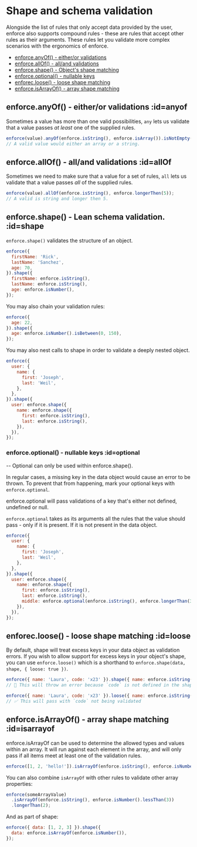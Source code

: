 # Shape and schema validation

Alongside the list of rules that only accept data provided by the user, enforce also supports compound rules - these are rules that accept other rules as their arguments. These rules let you validate more complex scenarios with the ergonomics of enforce.

- [enforce.anyOf() - either/or validations](#anyof)
- [enforce.allOf() - all/and validations](#anyof)
- [enforce.shape() - Object's shape matching](#shape)
- [enforce.optional() - nullable keys](#optional)
- [enforec.loose() - loose shape matching](#loose)
- [enforce.isArrayOf() - array shape matching](#isarrayof)

## enforce.anyOf() - either/or validations :id=anyof

Sometimes a value has more than one valid possibilities, `any` lets us validate that a value passes _at least_ one of the supplied rules.

```js
enforce(value).anyOf(enforce.isString(), enforce.isArray()).isNotEmpty();
// A valid value would either an array or a string.
```
## enforce.allOf() - all/and validations :id=allOf 

Sometimes we need to make sure that a value for a set of rules, `all` lets us validate that a value passes _all_ of the supplied rules.

```js
enforce(value).allOf(enforce.isString(), enforce.longerThen(5));
// A valid is string and longer then 5.
```

## enforce.shape() - Lean schema validation. :id=shape

`enforce.shape()` validates the structure of an object.

```js
enforce({
  firstName: 'Rick',
  lastName: 'Sanchez',
  age: 70,
}).shape({
  firstName: enforce.isString(),
  lastName: enforce.isString(),
  age: enforce.isNumber(),
});
```

You may also chain your validation rules:

```js
enforce({
  age: 22,
}).shape({
  age: enforce.isNumber().isBetween(0, 150),
});
```

You may also nest calls to shape in order to validate a deeply nested object.

```js
enforce({
  user: {
    name: {
      first: 'Joseph',
      last: 'Weil',
    },
  },
}).shape({
  user: enforce.shape({
    name: enforce.shape({
      first: enforce.isString(),
      last: enforce.isString(),
    }),
  }),
});
```

### enforce.optional() - nullable keys :id=optional

-- Optional can only be used within enforce.shape().

In regular cases, a missing key in the data object would cause an error to be thrown. To prevent that from happening, mark your optional keys with `enforce.optional`.

enforce.optional will pass validations of a key that's either not defined, undefined or null.

`enforce.optional` takes as its arguments all the rules that the value should pass - only if it is present. If it is not present in the data object.

```js
enforce({
  user: {
    name: {
      first: 'Joseph',
      last: 'Weil',
    },
  },
}).shape({
  user: enforce.shape({
    name: enforce.shape({
      first: enforce.isString(),
      last: enforce.isString(),
      middle: enforce.optional(enforce.isString(), enforce.longerThan(3)),
    }),
  }),
});
```

## enforec.loose() - loose shape matching :id=loose

By default, shape will treat excess keys in your data object as validation errors. If you wish to allow support for excess keys in your object's shape, you can use `enforce.loose()` which is a shorthand to `enforce.shape(data, shape, { loose: true })`.

```js
enforce({ name: 'Laura', code: 'x23' }).shape({ name: enforce.isString() });
// 🚨 This will throw an error because `code` is not defined in the shape
```

```js
enforce({ name: 'Laura', code: 'x23' }).loose({ name: enforce.isString() });
// ✅ This will pass with `code` not being validated
```

## enforce.isArrayOf() - array shape matching :id=isarrayof

enforce.isArrayOf can be used to determine the allowed types and values within an array. It will run against each element in the array, and will only pass if all items meet at least one of the validation rules.

```js
enforce([1, 2, 'hello!']).isArrayOf(enforce.isString(), enforce.isNumber());
```

You can also combine `isArrayOf` with other rules to validate other array properties:

```js
enforce(someArrayValue)
  .isArrayOf(enforce.isString(), enforce.isNumber().lessThan(3))
  .longerThan(2);
```

And as part of shape:

```js
enforce({ data: [1, 2, 3] }).shape({
  data: enforce.isArrayOf(enforce.isNumber()),
});
```
